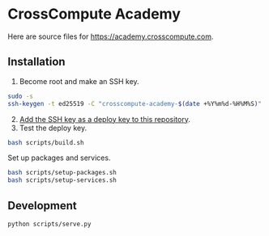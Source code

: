# CrossCompute Academy

Here are source files for https://academy.crosscompute.com.

## Installation

1. Become root and make an SSH key.

```bash
sudo -s
ssh-keygen -t ed25519 -C "crosscompute-academy-$(date +%Y%m%d-%H%M%S)"
```

2. [Add the SSH key as a deploy key to this repository](https://github.com/crosscompute/crosscompute-academy/settings/keys).
3. Test the deploy key.

```bash
bash scripts/build.sh
```

Set up packages and services.

```bash
bash scripts/setup-packages.sh
bash scripts/setup-services.sh
```

## Development

```bash
python scripts/serve.py
```
